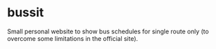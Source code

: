 # bussit
Small personal website to show bus schedules for single route only (to overcome some limitations in the official site).
